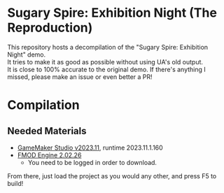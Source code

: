 # Sugary Spire: Exhibition Night (The Reproduction)
This repository hosts a decompilation of the "Sugary Spire: Exhibition Night" demo.</br>It tries to make it as good as possible without using UA's old output.</br>It is close to 100% accurate to the original demo.
If there's anything I missed, please make an issue or even better a PR!

# Compilation
## Needed Materials
- [GameMaker Studio v2023.11](https://gms.yoyogames.com/GameMaker-Installer-2023.11.1.129.exe), runtime 2023.11.1.160
- [FMOD Engine 2.02.26](https://www.fmod.com/download#fmodengine)
	- You need to be logged in order to download.

From there, just load the project as you would any other, and press F5 to build!

